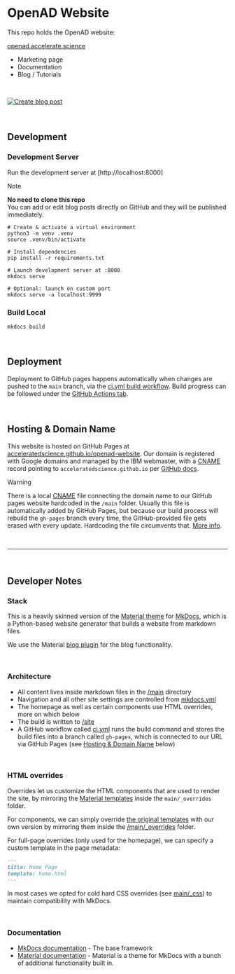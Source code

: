 # OpenAD Website
<!-- Author: moenen.erbuer@ibm.com -->

This repo holds the OpenAD website:

[openad.accelerate.science](https://openad.accelerate.science)

- Marketing page
- Documentation
- Blog / Tutorials

<br>

[![Create blog post](main/_assets/create-post.svg)](README-blog.md)

<br>

## Development

### Development Server

Run the development server at [http://localhost:8000]

> [!NOTE]
> **No need to clone this repo**  
> You can add or edit blog posts directly on GitHub and they will be published immediately.

```shell
# Create & activate a virtual environment
python3 -m venv .venv
source .venv/bin/activate

# Install dependencies
pip install -r requirements.txt

# Launch development server at :8000
mkdocs serve

# Optional: launch on custom port
mkdocs serve -a localhost:9999
```

### Build Local

```shell
mkdocs build
```

<br>

## Deployment

Deployment to GitHub pages happens automatically when changes are pushed to the `main` branch, via the [ci.yml build workflow](.github/workflows/ci.yml). Build progress can be followed under the [GitHub Actions tab](/acceleratedscience/openad-website/actions).

<br>

## Hosting & Domain Name

<!-- Domain name is managed by IBM Webmaster Jerry Liao @jerryliao / jliao [at] ca.ibm.com  -->

This website is hosted on GitHub Pages at [acceleratedscience.github.io/openad-website](https://acceleratedscience.github.io/openad-website). Our domain is registered with Google domains and managed by the IBM webmaster, with a [CNAME](main/CNAME) record pointing to `acceleratedscience.github.io` per [GitHub docs](https://docs.github.com/en/pages/configuring-a-custom-domain-for-your-github-pages-site/managing-a-custom-domain-for-your-github-pages-site#configuring-a-subdomain).

> [!WARNING]
> There is a local [CNAME](main/CNAME) file connecting the domain name to our GitHub pages website hardcoded in the `/main` folder. Usually this file is automatically added by GitHub Pages, but because our build process will rebuild the `gh-pages` branch every time, the GitHub-provided file gets erased with every update. Hardcoding the file circumvents that. [More info](https://github.com/mkdocs/mkdocs/issues/1257).

<br>

---

<br>

## Developer Notes

### Stack

This is a heavily skinned version of the [Material theme](https://squidfunk.github.io/mkdocs-material/) for [MkDocs](https://www.mkdocs.org), which is a Python-based website generator that builds a website from markdown files.

We use the Material [blog plugin](https://squidfunk.github.io/mkdocs-material/plugins/blog/) for the blog functionality.

<br>

### Architecture

- All content lives inside markdown files in the [/main](main) directory
- Navigation and all other site settings are controlled from [mkdocs.yml](mkdocs.yml)
- The homepage as well as certain components use HTML overrides, more on which below
- The build is written to [/site](site)
- A GitHub workflow called [ci.yml](.github/workflows/ci.yml) runs the build command and stores the build files into a branch called `gh-pages`, which is connected to our URL via GitHub Pages (see [Hosting & Domain Name](#hosting--domain-name) below)

<br>

### HTML overrides

Overrides let us customize the HTML components that are used to render the site, by mirroring the [Material templates](https://github.com/squidfunk/mkdocs-material/tree/master/src/templates) inside the `main/_overrides` folder.

For components, we can simply override [the original templates]((https://github.com/squidfunk/mkdocs-material/tree/master/src/templates)) with our own version by mirroring them inside the [/main/_overrides](main/_overrides) folder.

For full-page overrides (only used for the homepage), we can specify a custom template in the page metadata:

```markdown
---
title: Home Page
template: home.html
---
```

In most cases we opted for cold hard CSS overrides (see [main/_css](main/_css)) to maintain compatibility with MkDocs.

<br>

### Documentation

- [MkDocs documentation](https://www.mkdocs.org) - The base framework
- [Material documentation](https://squidfunk.github.io/mkdocs-material/) - Material is a theme for MkDocs with a bunch of additional functionality built in.